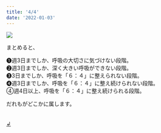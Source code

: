 ```yaml
---
title: '4/4'
date: '2022-01-03'
---
```

![](/images/a_05.jpg)

まとめると、

➊週3日までしか、呼吸の大切さに気づけない段階。  
➋週3日までしか、深く大きい呼吸ができない段階。  
➌3日までしか、呼吸を「６：４」に整えられない段階。  
➍週3日までしか、呼吸を「６：４」に整え続けられない段階。  
④週4日以上、呼吸を「６：４」に整え続けられる段階。  

だれもがどこかに属します。

　  
[ ↲ ](https://01234567890.thebase.in/about)
